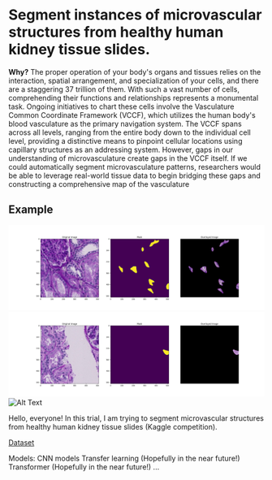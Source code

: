 #  Segment instances of microvascular structures from healthy human kidney tissue slides.

**Why?**
The proper operation of your body's organs and tissues relies on the interaction, spatial arrangement, and specialization of your cells, and there are a staggering 37 trillion of them. With such a vast number of cells, comprehending their functions and relationships represents a monumental task.
Ongoing initiatives to chart these cells involve the Vasculature Common Coordinate Framework (VCCF), which utilizes the human body's blood vasculature as the primary navigation system. The VCCF spans across all levels, ranging from the entire body down to the individual cell level, providing a distinctive means to pinpoint cellular locations using capillary structures as an addressing system. However, gaps in our understanding of microvasculature create gaps in the VCCF itself. If we could automatically segment microvasculature patterns, researchers would be able to leverage real-world tissue data to begin bridging these gaps and constructing a comprehensive map of the vasculature

## Example
![Alt](pictures/first/0.png)
![Alt Text](pictures/first/1.png)
![Alt Text](pictures/first/y2.png)


Hello, everyone!
In this trial, I am trying to segment microvascular structures from healthy human kidney tissue slides (Kaggle competition). 

[Dataset](https://www.kaggle.com/competitions/hubmap-hacking-the-human-vasculature/data)

Models:
CNN models
Transfer learning (Hopefully in the near future!)
Transformer (Hopefully in the near future!)
...

